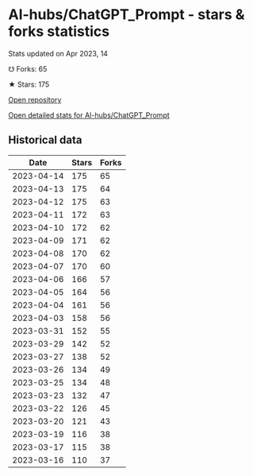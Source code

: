 # AI-hubs/ChatGPT_Prompt - stars & forks statistics

Stats updated on Apr 2023, 14

☋ Forks: 65

★ Stars: 175

[Open repository](https://github.com/AI-hubs/ChatGPT_Prompt)

[Open detailed stats for AI-hubs/ChatGPT_Prompt](https://reviewgithub.com/rep/AI-hubs/ChatGPT_Prompt)

## Historical data
| Date | Stars | Forks |
|------|-------|-------|
| 2023-04-14 | 175 | 65 | 
| 2023-04-13 | 175 | 64 | 
| 2023-04-12 | 175 | 63 | 
| 2023-04-11 | 172 | 63 | 
| 2023-04-10 | 172 | 62 | 
| 2023-04-09 | 171 | 62 | 
| 2023-04-08 | 170 | 62 | 
| 2023-04-07 | 170 | 60 | 
| 2023-04-06 | 166 | 57 | 
| 2023-04-05 | 164 | 56 | 
| 2023-04-04 | 161 | 56 | 
| 2023-04-03 | 158 | 56 | 
| 2023-03-31 | 152 | 55 | 
| 2023-03-29 | 142 | 52 | 
| 2023-03-27 | 138 | 52 | 
| 2023-03-26 | 134 | 49 | 
| 2023-03-25 | 134 | 48 | 
| 2023-03-23 | 132 | 47 | 
| 2023-03-22 | 126 | 45 | 
| 2023-03-20 | 121 | 43 | 
| 2023-03-19 | 116 | 38 | 
| 2023-03-17 | 115 | 38 | 
| 2023-03-16 | 110 | 37 | 

